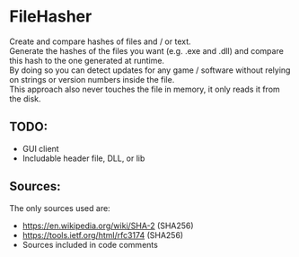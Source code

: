 # FileHasher
Create and compare hashes of files and / or text.  
Generate the hashes of the files you want (e.g. .exe and .dll) and compare this hash to the one generated at runtime.  
By doing so you can detect updates for any game / software without relying on strings or version numbers inside the file.  
This approach also never touches the file in memory, it only reads it from the disk.  

## TODO:
- GUI client
- Includable header file, DLL, or lib

## Sources:
The only sources used are:
- https://en.wikipedia.org/wiki/SHA-2 (SHA256)
- https://tools.ietf.org/html/rfc3174 (SHA256)
- Sources included in code comments
